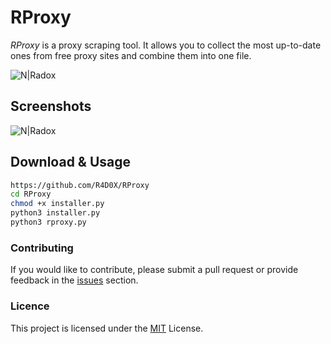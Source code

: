 # RProxy
_RProxy_ is a proxy scraping tool. It allows you to collect the most up-to-date ones from free proxy sites and combine them into one file.

![N|Radox](https://i.hizliresim.com/sbzh02g.png)

## Screenshots
![N|Radox](https://i.hizliresim.com/hab3iee.jpg)


## Download & Usage
```sh
https://github.com/R4D0X/RProxy
cd RProxy
chmod +x installer.py
python3 installer.py
python3 rproxy.py
```

### Contributing
If you would like to contribute, please submit a pull request or provide feedback in the [issues](https://github.com/R4D0X/RProxy/issues) section.
### Licence
This project is licensed under the [MIT](https://en.wikipedia.org/wiki/MIT_License) License.

